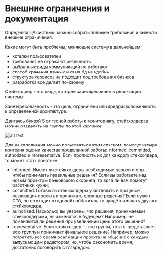 # Внешние ограничения и документация

Определяя ЦА системы, можно собрать полныее требования и вывести внешние ограничения. 


Какие могут быть проблемы, меняющие систему в дальнейшем:
 - хотелки пользователей
 - требования не отражают реальность
 - выбранные виды коммуникаций не работают
 - способ хранения данных и сама бд не удобны
 - структура сервисов не подходит под требования бизнеса
 - разработка все делает по-своему


 Стейкхолдер - это люди, которые заинтересованы в реализации системы.

 Заинтересованность - это цель, ограничени или предрасположенность к определенной архитектуре.

Двигаясь буквой S от тесной работы к мониторингу, стейкхолдеров можно разделить на группы по этой картинке.

 ![alt text](image.png)

 Для ее хаполнения можно пользоваться этим списком: 
 помогут четыре критерия оценки качества проделанной работы: informed, committed, authorized и representative. Если прописать их для каждого стекхолдера, то может стать понятнее.

- informed. Имеют ли стейкхолдеры необходимые навыки и опыт, чтобы принимать правильные решения? Если вы работаете над новым проектом банковского скоринга, то вряд ли вам помогут работники кухни;
- committed. Готовы ли стейкхолдеры участвовать в процессе реализации проекта и принимать сложные решения? Если нужен СТО, но он уходит в годовой саббатикал, то придётся искать другого стейкхолдера;
- authorized. Насколько вы уверены, что решения, принимаемые стейкхолдерами, не изменятся в будущем? Например, не поменяются ли решения при увеличении цены этого решения?
- representative. Если стейкхолдер — это группа, то кто представляет всю группу и принимает финальное решение? Например, можно потратить всё время реализации проекта на общение с каждым выпускающим редактором, но, чтобы сэкономить время, достаточно поговорить с главредом.